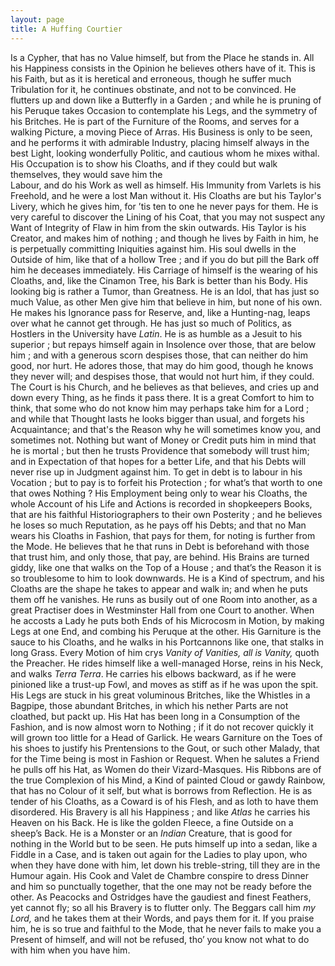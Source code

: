 ```yaml
---
layout: page
title: A Huffing Courtier
---
```


Is a Cypher, that has no Value himself, but
from the Place he stands in.  All his Happiness consists in the Opinion he believes others
have of it.   This is his Faith, but as it is heretical and erroneous, though he suffer much
Tribulation for it, he continues obstinate, and
not to be convinced. He flutters up and down
like a Butterfly in a Garden ; and while he is
pruning of his Peruque takes Occasion to contemplate his  Legs, and the symmetry of his
Britches.  He is part of the Furniture of the
Rooms, and serves for a walking Picture, a
moving Piece of Arras.  His Business is only
to be seen, and he performs it with admirable
Industry, placing himself always in the best
Light, looking wonderfully Politic, and cautious whom he mixes withal. His Occupation
is to show his Cloaths, and if they could but
walk themselves, they would save him the  
Labour, and do his Work as well as himself.
His Immunity from Varlets is his Freehold,
and he were a lost Man without it.  His
Cloaths are but his Taylor's Livery, which he
gives him, for ’tis ten to one he never pays for
them.  He is very careful to discover the Lining
of his Coat, that you may not suspect any
Want of Integrity of Flaw in him from the
skin outwards.  His Taylor is his Creator,
and makes him of nothing ; and though he
lives by Faith in him, he is perpetually committing Iniquities against him. His soul dwells
in the Outside of him, like that of a hollow
Tree ; and if you do but pill the Bark off him
he deceases immediately.  His Carriage of
himself is the wearing of his Cloaths, and,
like the Cinamon Tree, his Bark is better than
his Body.  His looking big is rather a Tumor,
than Greatness.  He is an Idol, that has just
so much Value, as other Men give him that
believe in him, but none of his own.  He
makes his Ignorance pass for Reserve, and, like
a Hunting-nag, leaps over what he cannot get
through.  He has just so much of Politics, as
Hostlers in the University have *Latin*.  He is
as humble as a Jesuit to his superior ; but repays himself again in Insolence over those, that
are below him ; and with a generous scorn
despises those, that can neither do him good,
nor hurt.  He adores those, that may do him
good, though he knows they never will; and
despises those, that would not hurt him, if
they could.  The Court is his Church, and he
believes as that believes, and cries up and down
every Thing, as he finds it pass there.  It is a
great Comfort to him to think, that some who
do not know him may perhaps take him for a
Lord ; and while that Thought lasts he looks
bigger than usual, and forgets his Acquaintance; and that's the Reason why he will sometimes know you, and sometimes not.  Nothing
but want of Money or Credit puts him in
mind that he is mortal ; but then he trusts
Providence that somebody will trust him; and
in Expectation of that hopes for a better Life,
and that his Debts will never rise up in Judgment against him.  To get in debt is to labour
in his Vocation ; but to pay is to forfeit his
Protection ; for what’s that worth to one that
owes Nothing ?  His Employment being only to
wear his Cloaths, the whole Account of his
Life and Actions is recorded in shopkeepers
Books, that are his faithful Historiographers to
their own Posterity ; and he believes he loses
so much Reputation, as he pays off his Debts;
and that no Man wears his Cloaths in Fashion,
that pays for them, for noting is further from
the Mode.  He believes that he that runs in
Debt is beforehand with those that trust him,
and only those, that pay, are behind.  His
Brains are turned giddy, like one that walks
on the Top of a House ; and that’s the Reason
it is so troublesome to him to look downwards.
He is a Kind of spectrum, and his Cloaths are
the shape he takes to appear and walk in; and
when he puts them off he vanishes.  He runs
as busily out of one Room into another, as a
great Practiser does in Westminster Hall from
one Court to another. When he accosts a
Lady he puts both Ends of his Microcosm in
Motion, by making Legs at one End, and
combing his Peruque at the other.  His Garniture is the sauce to his Cloaths, and he walks
in his Portcannons like one, that stalks in long
Grass.  Every Motion of him crys *Vanity of*
*Vanities, all is Vanity,* quoth the Preacher.  He
rides himself like a well-managed Horse, reins
in his Neck, and walks *Terra Terra*.  He
carries his elbows backward, as if he were
pinioned like a trust-up Fowl, and moves as
stiff as if he was upon the spit.  His Legs are
stuck in his great voluminous Britches, like
the Whistles in a Bagpipe, those abundant
Britches, in which his nether Parts are not
cloathed, but packt up.  His Hat has been long
in a Consumption of the Fashion, and is now
almost worn to Nothing ; if it do not recover
quickly it will grown too little for a Head of
Garlick.  He wears Garniture on the Toes of
his shoes to justify his Prentensions to the Gout,
or such other Malady, that for the Time being
is most in Fashion or Request.  When he
salutes a Friend he pulls off his Hat, as Women do their Vizard-Masques.  His Ribbons
are of the true Complexion of his Mind, a
Kind of painted Cloud or gawdy Rainbow,
that has no Colour of it self, but what is borrows from Reflection.  He is as tender of his
Cloaths, as a Coward is of his Flesh, and as
loth to have them disordered.  His Bravery
is all his Happiness ; and like *Atlas* he carries
his Heaven on his Back.  He is like the golden
Fleece, a fine Outside on a sheep’s Back.  He
is a Monster or an *Indian* Creature, that is
good for nothing in the World but to be seen.
He puts himself up into a sedan, like a Fiddle
in a Case, and is taken out again for the Ladies to play upon, who when they have done
with him, let down his treble-string, till they
are in the Humour again.  His Cook and Valet de Chambre conspire to dress Dinner and
him so punctually together, that the one may
not be ready before the other.  As Peacocks and
Ostridges have the gaudiest and finest Feathers,
yet cannot fly;  so all his Bravery is to flutter
only.  The Beggars call him *my Lord,* and he
takes them at their Words, and pays them for
it.  If you praise him, he is so true and faithful to the Mode, that he never fails to make
you a Present of himself, and will not be refused, tho’ you know not what to do with him
when you have him.
